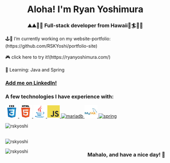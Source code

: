 <h1 align="center">Aloha! I'm Ryan Yoshimura</h1> <h3 align="center">⛰️⛰️🌱🌺 Full-stack developer from Hawaii󠁵󠁳󠁨󠁩󠁿🌊🏄🤙🏼</h3> 🕹️👾 I’m currently working on my website-portfolio:(https://github.com/RSKYoshi/portfolio-site) <br><br>🎮&nbsp;click here to try it!(https://ryanyoshimura.com/) <br><br>🌱 Learning: Java and Spring <h3 align="left"><a href="https://linkedin.com/in/ryanskyoshimura">Add me on LinkedIn!</a></h3> <p align="left"> </p> <h3 align="left">A few technologies I have experience with:</h3> <p align="left"> <a href="https://www.w3schools.com/css/" target="_blank" rel="noreferrer"> <img src="https://raw.githubusercontent.com/devicons/devicon/master/icons/css3/css3-original-wordmark.svg" alt="css3" width="40" height="40"/> </a> <a href="https://www.w3.org/html/" target="_blank" rel="noreferrer"> <img src="https://raw.githubusercontent.com/devicons/devicon/master/icons/html5/html5-original-wordmark.svg" alt="html5" width="40" height="40"/> </a> <a href="https://www.java.com" target="_blank" rel="noreferrer"> <img src="https://raw.githubusercontent.com/devicons/devicon/master/icons/java/java-original.svg" alt="java" width="40" height="40"/> </a> <a href="https://developer.mozilla.org/en-US/docs/Web/JavaScript" target="_blank" rel="noreferrer"> <img src="https://raw.githubusercontent.com/devicons/devicon/master/icons/javascript/javascript-original.svg" alt="javascript" width="40" height="40"/> </a> <a href="https://mariadb.org/" target="_blank" rel="noreferrer"> <img src="https://www.vectorlogo.zone/logos/mariadb/mariadb-icon.svg" alt="mariadb" width="40" height="40"/> </a> <a href="https://www.mysql.com/" target="_blank" rel="noreferrer"> <img src="https://raw.githubusercontent.com/devicons/devicon/master/icons/mysql/mysql-original-wordmark.svg" alt="mysql" width="40" height="40"/> </a><a href="https://spring.io/" target="_blank" rel="noreferrer"><img src="https://www.vectorlogo.zone/logos/springio/springio-icon.svg" alt="spring" width="40" height="40"/> </a> </p> <div><img align="left" src="https://github-readme-stats.vercel.app/api/top-langs?username=rskyoshi&show_icons=true&locale=en&layout=compact" alt="rskyoshi" /></div> <br><br> <p><img align="center" src="https://github-readme-stats.vercel.app/api?username=rskyoshi&show_icons=true&locale=en" alt="rskyoshi" /></p> <p><img align="left" src="https://github-readme-streak-stats.herokuapp.com/?user=rskyoshi&" alt="rskyoshi" /></p> <h3 display="inline-block" align="right">Mahalo, and have a nice day! 👋</h3>
